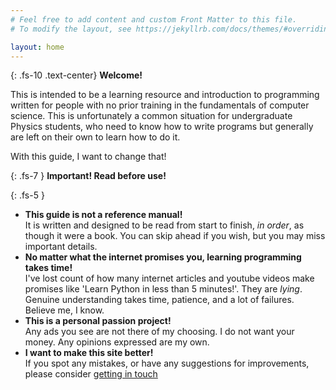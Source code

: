 ```yaml
---
# Feel free to add content and custom Front Matter to this file.
# To modify the layout, see https://jekyllrb.com/docs/themes/#overriding-theme-defaults

layout: home
---
```


{: .fs-10 .text-center}
**Welcome!**

This is intended to be a learning resource and introduction to programming written for people with no prior training in the fundamentals of computer science. This is unfortunately a common situation for undergraduate Physics students, who need to know how to write programs but generally are left on their own to learn how to do it.

With this guide, I want to change that!

{: .fs-7 }
**Important! Read before use!**

{: .fs-5 }
- **This guide is not a reference manual!**\
It is written and designed to be read from start to finish, *in order*, as though it were a book. You can skip ahead if you wish, but you may miss important details.
- **No matter what the internet promises you, learning programming takes time!**\
I've lost count of how many internet articles and youtube videos make promises like 'Learn Python in less than 5 minutes!'. They are *lying*. Genuine understanding takes time, patience, and a lot of failures. Believe me, I know.
- **This is a personal passion project!**\
Any ads you see are not there of my choosing. I do not want your money. Any opinions expressed are my own.
- **I want to make this site better!**\
If you spot any mistakes, or have any suggestions for improvements, please consider [getting in touch](/aboutme)
